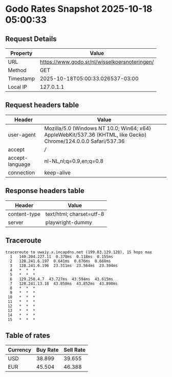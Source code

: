 # Godo Rates Snapshot 2025-10-18 05:00:33
## Request Details

| Property | Value |
|----------|-------|
| URL | https://www.godo.sr/nl/wisselkoersnoteringen/ |
| Method | GET |
| Timestamp | 2025-10-18T05:00:33.026537-03:00 |
| Local IP | 127.0.1.1 |
    
## Request headers table

| Header | Value |
|--------|-------|
| user-agent | Mozilla/5.0 (Windows NT 10.0; Win64; x64) AppleWebKit/537.36 (KHTML, like Gecko) Chrome/124.0.0.0 Safari/537.36 |
| accept | */* |
| accept-language | nl-NL,nl;q=0.9,en;q=0.8 |
| connection | keep-alive |

    
## Response headers table
| Header | Value |
|--------|-------|
| content-type | text/html; charset=utf-8 |
| server | playwright-dummy |

## Traceroute 

```
traceroute to uwxiy.x.incapdns.net (199.83.129.128), 15 hops max
  1   140.204.227.11  0.378ms  0.118ms  0.155ms 
  2   128.241.6.197  0.641ms  0.676ms  0.668ms 
  3   128.241.6.196  23.311ms  23.564ms  23.394ms 
  4   *  *  * 
  5   *  *  * 
  6   129.250.4.7  43.727ms  43.594ms  43.615ms 
  7   128.241.13.18  43.858ms  43.852ms  43.898ms 
  8   *  *  * 
  9   *  *  * 
 10   *  *  * 
 11   *  *  * 
 12   *  *  * 
 13   *  *  * 
 14   *  *  * 
 15   *  *  * 

```


## Table of rates

| Currency | Buy Rate | Sell Rate |
|----------|----------|-----------|
| USD | 38.899 | 39.655 |
| EUR | 45.504 | 46.388 |

